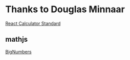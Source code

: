 # Thanks to Douglas Minnaar
[React Calculator Standard](https://github.com/drminnaar/react-calculator-standard)

## mathjs
[BigNumbers](https://mathjs.org/docs/datatypes/bignumbers.html)